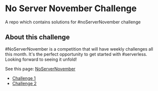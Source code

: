 # No Server November Challenge

A repo which contains solutions for #noServerNovember challenge

## About this challenge

#NoServerNovember is a competition that will have weekly challenges all this month. It's the perfect opportunity to get started with #serverless. Looking forward to seeing it unfold!

See this page: [NoServerNovember](https://serverless.com/blog/no-server-november-challenge/)

- [Challenge 1](https://github.com/vaibhavsingh97/serverless-enigma/tree/master/serverless-ipsum-generator)
- [Challenge 2](https://github.com/vaibhavsingh97/serverless-enigma/tree/master/daddy-joke-telegram-bot)
